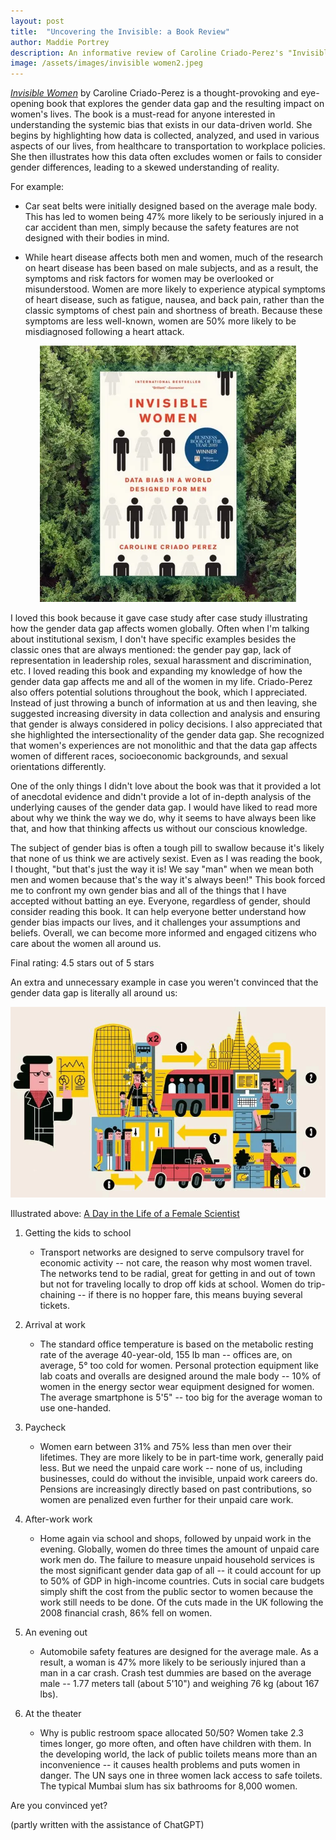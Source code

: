 ```yaml
---
layout: post
title:  "Uncovering the Invisible: a Book Review"
author: Maddie Portrey
description: An informative review of Caroline Criado-Perez's "Invisible Women"
image: /assets/images/invisible women2.jpeg
---
```


[*Invisible Women*](https://www.amazon.com/Invisible-Women-Data-World-Designed/dp/1419729071) by Caroline Criado-Perez is a thought-provoking and eye-opening book that explores the gender data gap and the resulting impact on women's lives. The book is a must-read for anyone interested in understanding the systemic bias that exists in our data-driven world. She begins by highlighting how data is collected, analyzed, and used in various aspects of our lives, from healthcare to transportation to workplace policies. She then illustrates how this data often excludes women or fails to consider gender differences, leading to a skewed understanding of reality.

For example:

  - Car seat belts were initially designed based on the average male body. This has led to women being 47% more likely to be seriously injured in a car accident than men, simply because the safety features are not designed with their bodies in mind.

 - While heart disease affects both men and women, much of the research on heart disease has been based on male subjects, and as a result, the symptoms and risk factors for women may be overlooked or misunderstood. Women are more likely to experience atypical symptoms of heart disease, such as fatigue, nausea, and back pain, rather than the classic symptoms of chest pain and shortness of breath. Because these symptoms are less well-known, women are 50% more likely to be misdiagnosed following a heart attack.
  

 <p align="center">
<img src="https://raw.githubusercontent.com/maddiekkay/my386blog/main/assets/images/inv%20women%203.webp"/>
</p>
  

I loved this book because it gave case study after case study illustrating how the gender data gap affects women globally. Often when I'm talking about institutional sexism, I don't have specific examples besides the classic ones that are always mentioned: the gender pay gap, lack of representation in leadership roles, sexual harassment and discrimination, etc. I loved reading this book and expanding my knowledge of how the gender data gap affects me and all of the women in my life. Criado-Perez also offers potential solutions throughout the book, which I appreciated. Instead of just throwing a bunch of information at us and then leaving, she suggested increasing diversity in data collection and analysis and ensuring that gender is always considered in policy decisions. I also appreciated that she highlighted the intersectionality of the gender data gap. She recognized that women's experiences are not monolithic and that the data gap affects women of different races, socioeconomic backgrounds, and sexual orientations differently.

One of the only things I didn't love about the book was that it provided a lot of anecdotal evidence and didn't provide a lot of in-depth analysis of the underlying causes of the gender data gap. I would have liked to read more about why we think the way we do, why it seems to have always been like that, and how that thinking affects us without our conscious knowledge.

The subject of gender bias is often a tough pill to swallow because it's likely that none of us think we are actively sexist. Even as I was reading the book, I thought, "but that's just the way it is! We say "man" when we mean both men and women because that's the way it's always been!" This book forced me to confront my own gender bias and all of the things that I have accepted without batting an eye. Everyone, regardless of gender, should consider reading this book. It can help everyone better understand how gender bias impacts our lives, and it challenges your assumptions and beliefs. Overall, we can become more informed and engaged citizens who care about the women all around us.

Final rating: 4.5 stars out of 5 stars

An extra and unnecessary example in case you weren't convinced that the gender data gap is literally all around us:

 <p align="center">
<img src="https://raw.githubusercontent.com/maddiekkay/my386blog/main/assets/images/scientist.webp"/>
</p>

Illustrated above: [A Day in the Life of a Female Scientist](https://www.rolandberger.com/en/Insights/Publications/How-a-bias-in-data-could-widen-the-gender-gap.html)

1. Getting the kids to school
   - Transport networks are designed to serve compulsory travel for economic activity -- not care, the reason why most women travel. The networks tend to be radial, great for getting in and out of town but not for traveling locally to drop off kids at school. Women do trip-chaining -- if there is no hopper fare, this means buying several tickets.

2. Arrival at work
   - The standard office temperature is based on the metabolic resting rate of the average 40-year-old, 155 lb man -- offices are, on average, 5° too cold for women. Personal protection equipment like lab coats and overalls are designed around the male body -- 10% of women in the energy sector wear equipment designed for women. The average smartphone is 5'5" -- too big for the average woman to use one-handed.

3. Paycheck
   - Women earn between 31% and 75% less than men over their lifetimes. They are more likely to be in part-time work, generally paid less. But we need the unpaid care work -- none of us, including businesses, could do without the invisible, unpaid work careers do. Pensions are increasingly directly based on past contributions, so women are penalized even further for their unpaid care work.

4. After-work work
   - Home again via school and shops, followed by unpaid work in the evening. Globally, women do three times the amount of unpaid care work men do. The failure to measure unpaid household services is the most significant gender data gap of all -- it could account for up to 50% of GDP in high-income countries. Cuts in social care budgets simply shift the cost from the public sector to women because the work still needs to be done. Of the cuts made in the UK following the 2008 financial crash, 86% fell on women.

5. An evening out
   - Automobile safety features are designed for the average male. As a result, a woman is 47% more likely to be seriously injured than a man in a car crash. Crash test dummies are based on the average male -- 1.77 meters tall (about 5'10") and weighing 76 kg (about 167 lbs).

6. At the theater
   - Why is public restroom space allocated 50/50? Women take 2.3 times longer, go more often, and often have children with them. In the developing world, the lack of public toilets means more than an inconvenience -- it causes health problems and puts women in danger. The UN says one in three women lack access to safe toilets. The typical Mumbai slum has six bathrooms for 8,000 women.

Are you convinced yet?

(partly written with the assistance of ChatGPT)
